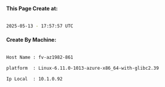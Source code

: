 
   
#### This Page Create at:

```bash

2025-05-13 - 17:57:57 UTC

```

#### Create By Machine:

```bash

Host Name : fv-az1982-861

platform  : Linux-6.11.0-1013-azure-x86_64-with-glibc2.39

Ip Local  : 10.1.0.92

```

